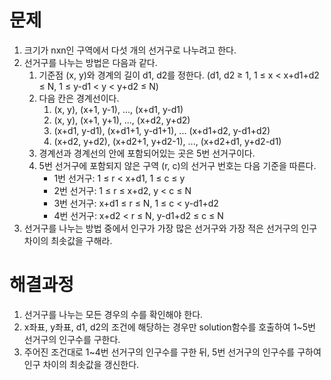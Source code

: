# 문제

1. 크기가 nxn인 구역에서 다섯 개의 선거구로 나누려고 한다.
2. 선거구를 나누는 방법은 다음과 같다.
   1. 기준점 (x, y)와 경계의 길이 d1, d2를 정한다. (d1, d2 ≥ 1, 1 ≤ x < x+d1+d2 ≤ N, 1 ≤ y-d1 < y < y+d2 ≤ N)
   2. 다음 칸은 경계선이다.
      1. (x, y), (x+1, y-1), ..., (x+d1, y-d1)
      2. (x, y), (x+1, y+1), ..., (x+d2, y+d2)
      3. (x+d1, y-d1), (x+d1+1, y-d1+1), ... (x+d1+d2, y-d1+d2)
      4. (x+d2, y+d2), (x+d2+1, y+d2-1), ..., (x+d2+d1, y+d2-d1)
   3. 경계선과 경계선의 안에 포함되어있는 곳은 5번 선거구이다.
   4. 5번 선거구에 포함되지 않은 구역 (r, c)의 선거구 번호는 다음 기준을 따른다.
      - 1번 선거구: 1 ≤ r < x+d1, 1 ≤ c ≤ y
      - 2번 선거구: 1 ≤ r ≤ x+d2, y < c ≤ N
      - 3번 선거구: x+d1 ≤ r ≤ N, 1 ≤ c < y-d1+d2
      - 4번 선거구: x+d2 < r ≤ N, y-d1+d2 ≤ c ≤ N
3. 선거구를 나누는 방법 중에서 인구가 가장 많은 선거구와 가장 적은 선거구의 인구 차이의 최솟값을 구해라.



# 해결과정

1. 선거구를 나누는 모든 경우의 수를 확인해야 한다.
2. x좌표, y좌표, d1, d2의 조건에 해당하는 경우만 solution함수를 호출하여 1~5번 선거구의 인구수를 구한다.
3. 주어진 조건대로 1~4번 선거구의 인구수를 구한 뒤, 5번 선거구의 인구수를 구하여 인구 차이의 최솟값을 갱신한다.

